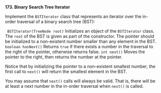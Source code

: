 **173. Binary Search Tree Iterator**

Implement the `BSTIterator` class that represents an iterator over the in-order traversal of a binary search tree (BST):

   ` BSTIterator(TreeNode root)` Initializes an object of the `BSTIterator` class. The `root` of the BST is given as part of the constructor. The pointer should be initialized to a non-existent number smaller than any element in the BST.
    `boolean hasNext()` Returns `true` if there exists a number in the traversal to the right of the pointer, otherwise returns false.
    `int next()` Moves the pointer to the right, then returns the number at the pointer.

Notice that by initializing the pointer to a non-existent smallest number, the first call to `next()` will return the smallest element in the BST.

You may assume that `next()` calls will always be valid. That is, there will be at least a next number in the in-order traversal when `next()` is called.
